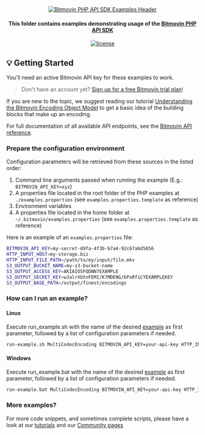<p align="center">
  <a href="https://www.bitmovin.com">
      <img alt="Bitmovin PHP API SDK Examples Header" src="https://cdn.bitmovin.com/frontend/encoding/openapi-clients/readme-headers/ReadmeHeader_PHPExamples.png" >
    </a>
  <h4 align="center">This folder contains examples demonstrating usage of the <a href="https://github.com/bitmovin/bitmovin-api-sdk-php" target="_blank">Bitmovin PHP API SDK</a></h4>

  <p align="center">
    <a href="../LICENSE"><img src="https://img.shields.io/badge/license-MIT-yellow.svg" alt="license"></img></a>
  </p>
</p>

## 💡 Getting Started

You'll need an active Bitmovin API key for these examples to work.

> Don't have an account yet? [Sign up for a free Bitmovin trial plan](https://dashboard.bitmovin.com/signup)!

If you are new to the topic, we suggest reading our tutorial [Understanding the Bitmovin Encoding Object Model](https://bitmovin.com/docs/encoding/tutorials/understanding-the-bitmovin-encoding-object-model) to get a basic idea of the building blocks that make up an encoding.

For full documentation of all available API endpoints, see the [Bitmovin API reference](https://bitmovin.com/docs/encoding/api-reference).

### Prepare the configuration environment

Configuration parameters will be retrieved from these sources in the listed order:

1. Command line arguments passed when running the example (E.g.: `BITMOVIN_API_KEY=xyz`)
2. A properties file located in the root folder of the PHP examples at `./examples.properties` (see `examples.properties.template` as reference)
3. Environment variables
4. A properties file located in the home folder at `~/.bitmovin/examples.properties` (see `examples.properties.template` as reference)

Here is an example of an `examples.properties` file:

```bash
BITMOVIN_API_KEY=my-secret-d9fa-4f3b-b7a4-92c67a6d5056
HTTP_INPUT_HOST=my-storage.biz
HTTP_INPUT_FILE_PATH=/path/to/my/input/file.mkv
S3_OUTPUT_BUCKET_NAME=my-s3-bucket-name
S3_OUTPUT_ACCESS_KEY=AKIAIOSFODNN7EXAMPLE
S3_OUTPUT_SECRET_KEY=wJalrXUtnFEMI/K7MDENG/bPxRfiCYEXAMPLEKEY
S3_OUTPUT_BASE_PATH=/output/finest/encodings
```

### How can I run an example?

#### Linux

Execute run_example.sh with the name of the desired [example](src) as first parameter, followed by a list of configuration parameters if needed.

```bash
run-example.sh MultiCodecEncoding BITMOVIN_API_KEY=your-api-key HTTP_INPUT_HOST=my-storage.biz
```

#### Windows

Execute run_example.bat with the name of the desired [example](src) as first parameter, followed by a list of configuration parameters if needed.

```bash
run-example.bat MultiCodecEncoding BITMOVIN_API_KEY=your-api-key HTTP_INPUT_HOST=my-storage.biz
```

### More examples?
For more code snippets, and sometimes complete scripts, please have a look at our [tutorials](https://bitmovin.com/docs/encoding/tutorials) and our [Community pages](https://community.bitmovin.com/docs?tags=code-example%7Cbitmovin-encoding&utm_source=github&utm_medium=bitmovin-api-sdk-examples-php&utm_campaign=dev-community)

